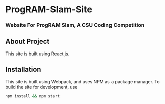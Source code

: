 # ProgRAM-Slam-Site

### Website For ProgRAM Slam, A CSU Coding Competition

## About Project

This site is built using React.js.

## Installation

This site is built using Webpack, and uses NPM as a package manager. To build the site for development, use

```bash
npm install && npm start
```
